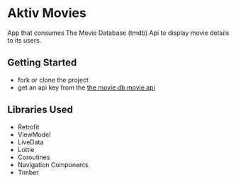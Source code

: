 # Aktiv Movies
App that consumes The Movie Database (tmdb) Api to display movie details to its users.

## Getting Started
* fork or clone the project
* get an api key from the [the movie db movie api](https://developers.themoviedb.org/3/)

## Libraries Used
* Retrofit
* ViewModel
* LiveData
* Lottie
* Coroutines
* Navigation Components
* Timber
